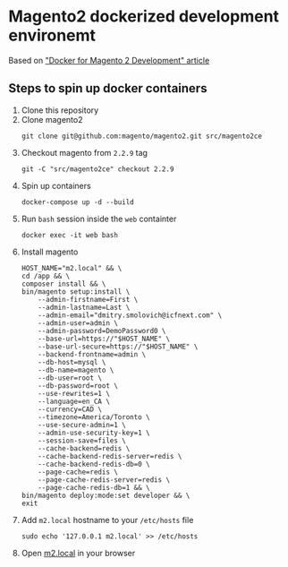 # Magento2 dockerized development environemt

Based on ["Docker for Magento 2 Development" article](https://www.magemodule.com/all-things-magento/magento-2-tutorials/docker-magento-2-development/)

## Steps to spin up docker containers
1. Clone this repository
2. Clone magento2 
    ```
    git clone git@github.com:magento/magento2.git src/magento2ce
    ```
3. Checkout magento from `2.2.9` tag
    ```
    git -C "src/magento2ce" checkout 2.2.9
    ```
4. Spin up containers 
    ```
    docker-compose up -d --build
    ```
5. Run `bash` session inside the `web` containter
    ```
    docker exec -it web bash
    ```
6. Install magento
    ```
    HOST_NAME="m2.local" && \
    cd /app && \
    composer install && \
    bin/magento setup:install \
        --admin-firstname=First \
        --admin-lastname=Last \
        --admin-email="dmitry.smolovich@icfnext.com" \
        --admin-user=admin \
        --admin-password=DemoPassword0 \
        --base-url=https://"$HOST_NAME" \
        --base-url-secure=https://"$HOST_NAME" \
        --backend-frontname=admin \
        --db-host=mysql \
        --db-name=magento \
        --db-user=root \
        --db-password=root \
        --use-rewrites=1 \
        --language=en_CA \
        --currency=CAD \
        --timezone=America/Toronto \
        --use-secure-admin=1 \
        --admin-use-security-key=1 \
        --session-save=files \
        --cache-backend=redis \
        --cache-backend-redis-server=redis \
        --cache-backend-redis-db=0 \
        --page-cache=redis \
        --page-cache-redis-server=redis \
        --page-cache-redis-db=1 && \
    bin/magento deploy:mode:set developer && \
    exit
    ```
7. Add `m2.local` hostname to your `/etc/hosts` file
    ```
    sudo echo '127.0.0.1 m2.local' >> /etc/hosts
    ```
8. Open [m2.local](https://m2.local/) in your browser
